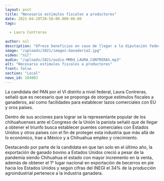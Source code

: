 ```yaml
---
layout: post
title: "Necesario estimulos fiscales a productores"
date: 2021-04-20T20:58:00.000-06:00
tags:
  
  - Laura Contreras
  
author: nil
description: "Ofrece beneficios en caso de llegar a la diputación federal."
image: "/uploads/2021/images-Ganadería2.jpg"
video: "nil"
audio: "/uploads/2021/audio-MM04_LAURA_CONTRERAS.mp3"
alt: "Necesario estimulos fiscales a productores"
front: false
section: "Local"
news_id: 184003
---
```


La candidata del PAN por el VI distrito a nivel federal, Laura Contreras, señaló que es necesario que se proponga de otorgue estímulos fiscales a ganaderos, así como facilidades para establecer lazos comerciales con EU y oros países.

Dentro de sus acciones para lograr se la representante popular de los chihuahuenses ante el Congreso de la Unión la panista señaló que de llegar a obtener el triunfo busca establecer puentes comerciales con Estados Unidos y otros países con el fin de proteger esta industria que más allá de lo económico, trae a México y a Chihuahua empleo y crecimiento.

Destacando por parte de la candidata en que tan solo en el último año, la exportación de ganado bovino a Estados Unidos creció a pesar de la pandemia siendo Chihuahua el estado con mayor incremento en la venta, además de obtener el 1° lugar nacional en exportación de becerros en pie hacia los Estados Unidos y según cifras del INEGI el 34% de la producción agroindustrial pertenece a la industria ganadera.
